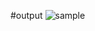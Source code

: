 #output
![sample](https://github.com/atharva3333/Job_search_Native_app/assets/73531009/c271dbb5-73dd-4458-92b8-49ece0ad2bfb)
